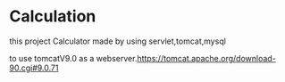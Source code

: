 # Calculation
this project Calculator made by using servlet,tomcat,mysql

to use tomcatV9.0 as a webserver.https://tomcat.apache.org/download-90.cgi#9.0.71
